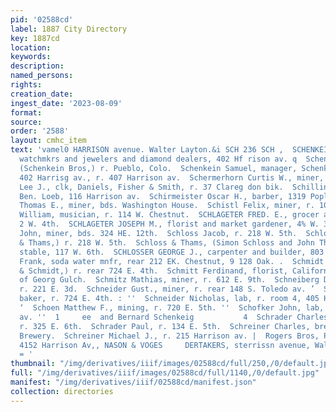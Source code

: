 ```yaml
---
pid: '02588cd'
label: 1887 City Directory
key: 1887cd
location: 
keywords: 
description: 
named_persons: 
rights: 
creation_date: 
ingest_date: '2023-08-09'
format: 
source: 
order: '2588'
layout: cmhc_item
text: 'vamel0 HARRISON avenue. Walter Layton.&i SCH 236 SCH ,  SCHENKEIN BROS., (Morris
  watchmkrs and jewelers and diamond dealers, 402 Hf rison av. q  Schenkein Morris,
  (Schenkein Bros,) r. Pueblo, Colo.  Schenkein Samuel, manager, Schenkein Bros.,
  402 Harrisg av., r. 407 Harrison av.  Schermerhorn Curtis W., miner, r. 301 E, 8th.  Schiff
  Lee J., clk, Daniels, Fisher & Smith, r. 37 Clareg don bik.  Schilling Henry, lab,
  Ben. Loeb, 116 Harrison av.  Schirmeister Oscar H., barber, 1319 Poplar.  Schissler
  Thomas E., miner, bds. Washington House.  Schistl Felix, miner, r. 108 Oak.  Schlaegel
  William, musician, r. 114 W. Chestnut.  SCHLAGETER FRED. E., grocer and meat market,
  2 W. 4th.  SCHLAGETER JOSEPH M., florist and market gardener, 4% W. 3d.  Schleen
  John, miner, bds. 324 HE. 12th.  Schloss Jacob, r. 218 W. 5th.  Schloss Simon, (Schloss
  & Thams,) r. 218 W. 5th.  Schloss & Thams, (Simon Schloss and John Thams,) sale
  stable, 117 W. 6th.  SCHLOSSER GEORGE J., carpenter and builder, 803 Harrg son av.  Schmidt
  Frank, soda water mnfr, rear 212 EK. Chestnut, 9 128 Oak. .  Schmidt Jacob, (Mangold
  & Schmidt,) r. rear 724 E. 4th.  Schmitt Ferdinand, florist, California, and mouth
  of Georg Gulch.  Schmitz Mathias, miner, r. 612 E. 9th.  Schneiberg David, miner,
  r. 221 E. 3d.  Schneider Gust., miner, r. rear 148 S. Toledo av. ’  Schneider Martin,
  baker, r. 724 E. 4th. : ''  Schneider Nicholas, lab, r. room 4, 405 Harrison av.
  ‘  Schoen Matthew F., mining, r. 720 E. 5th. ''  Schofker John, lab, r. 1185 Harrison
  av. ''  1     ee  and Bernard Schenkeig           4  Schrader Charles, painter,
  r. 325 E. 6th.  Schrader Paul, r. 134 E. 5th.  Schreiner Charles, brewer, Gaw’s
  Brewery.  Schreiner Michael J., r. 215 Harrison av. |  Rogers Bros, Plated Ware,
  4152 Harrison Av,, NASON & VOGES     DERTAKERS, sterrissn avenue, Walley & Nelsot  Ce
  = '
thumbnail: "/img/derivatives/iiif/images/02588cd/full/250,/0/default.jpg"
full: "/img/derivatives/iiif/images/02588cd/full/1140,/0/default.jpg"
manifest: "/img/derivatives/iiif/02588cd/manifest.json"
collection: directories
---
```

